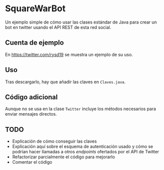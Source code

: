# SquareWarBot
Un ejemplo simple de cómo usar las clases estándar de Java para crear un bot en twitter usando el API REST de esta red social.

## Cuenta de ejemplo
En <https://twitter.com/rysd19> se muestra un ejemplo de su uso.

## Uso
Tras descargarlo, hay que añadir las claves en `Claves.java`.

## Código adicional
Aunque no se usa en la clase `Twitter` incluye los métodos necesarios para enviar mensajes directos.

## TODO
* Explicación de cómo conseguir las claves
* Explicación aquí sobre el esquema de autenticación usado y cómo se podrían hacer llamadas a otros *endpoints* ofertados por el API de Twitter
* Refactorizar parcialmente el código para mejorarlo
* Comentar el código
